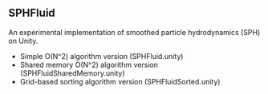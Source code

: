 ## SPHFluid

An experimental implementation of smoothed particle hydrodynamics (SPH) on Unity.

* Simple O(N^2) algorithm version (SPHFluid.unity)
* Shared memory O(N^2) algorithm version (SPHFluidSharedMemory.unity)
* Grid-based sorting algorithm version (SPHFluidSorted.unity)